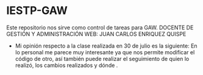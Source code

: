 # IESTP-GAW
Este repositorio nos sirve como control de tareas para GAW.
DOCENTE DE GESTIÓN Y ADMINISTRACIÓN WEB: JUAN CARLOS ENRIQUEZ QUISPE

* Mi opinión respecto a la clase realizada en 30 de julio es la siguiente: En lo personal me parece muy interesante ya que nos permite modificar el código de otro, así también puede realizar el seguimiento de quien lo realizó, los cambios realizados y dónde . 

